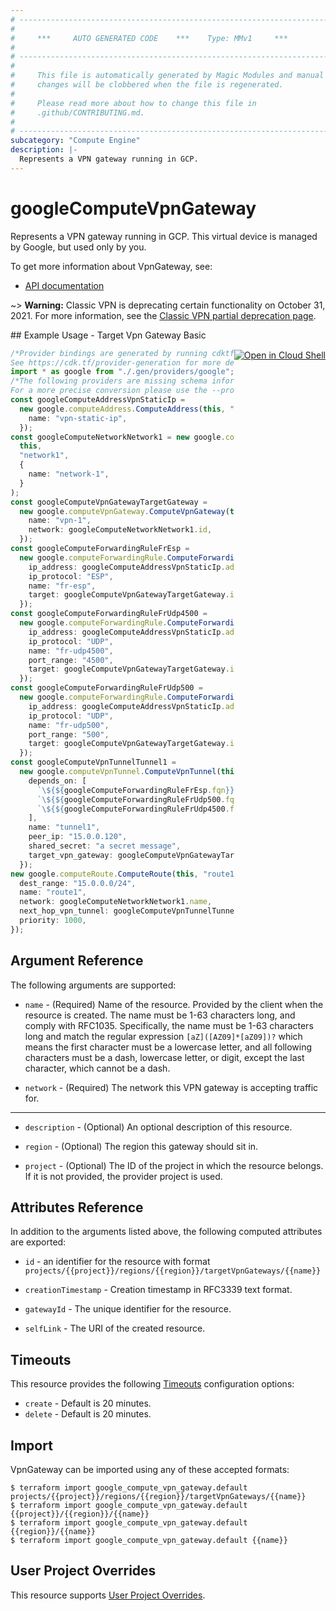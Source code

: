 ```yaml
---
# ----------------------------------------------------------------------------
#
#     ***     AUTO GENERATED CODE    ***    Type: MMv1     ***
#
# ----------------------------------------------------------------------------
#
#     This file is automatically generated by Magic Modules and manual
#     changes will be clobbered when the file is regenerated.
#
#     Please read more about how to change this file in
#     .github/CONTRIBUTING.md.
#
# ----------------------------------------------------------------------------
subcategory: "Compute Engine"
description: |-
  Represents a VPN gateway running in GCP.
---
```


# googleComputeVpnGateway

Represents a VPN gateway running in GCP. This virtual device is managed
by Google, but used only by you.

To get more information about VpnGateway, see:

* [API documentation](https://cloud.google.com/compute/docs/reference/rest/v1/targetVpnGateways)

\~> **Warning:** Classic VPN is deprecating certain functionality on October 31, 2021. For more information,
see the [Classic VPN partial deprecation page](https://cloud.google.com/network-connectivity/docs/vpn/deprecations/classic-vpn-deprecation).

<div class = "oics-button" style="float: right; margin: 0 0 -15px">
  <a href="https://console.cloud.google.com/cloudshell/open?cloudshell_git_repo=https%3A%2F%2Fgithub.com%2Fterraform-google-modules%2Fdocs-examples.git&cloudshell_working_dir=target_vpn_gateway_basic&cloudshell_image=gcr.io%2Fgraphite-cloud-shell-images%2Fterraform%3Alatest&open_in_editor=main.tf&cloudshell_print=.%2Fmotd&cloudshell_tutorial=.%2Ftutorial.md" target="_blank">
    <img alt="Open in Cloud Shell" src="//gstatic.com/cloudssh/images/open-btn.svg" style="max-height: 44px; margin: 32px auto; max-width: 100%;">
  </a>
</div>
## Example Usage - Target Vpn Gateway Basic

```typescript
/*Provider bindings are generated by running cdktf get.
See https://cdk.tf/provider-generation for more details.*/
import * as google from "./.gen/providers/google";
/*The following providers are missing schema information and might need manual adjustments to synthesize correctly: google.
For a more precise conversion please use the --provider flag in convert.*/
const googleComputeAddressVpnStaticIp =
  new google.computeAddress.ComputeAddress(this, "vpn_static_ip", {
    name: "vpn-static-ip",
  });
const googleComputeNetworkNetwork1 = new google.computeNetwork.ComputeNetwork(
  this,
  "network1",
  {
    name: "network-1",
  }
);
const googleComputeVpnGatewayTargetGateway =
  new google.computeVpnGateway.ComputeVpnGateway(this, "target_gateway", {
    name: "vpn-1",
    network: googleComputeNetworkNetwork1.id,
  });
const googleComputeForwardingRuleFrEsp =
  new google.computeForwardingRule.ComputeForwardingRule(this, "fr_esp", {
    ip_address: googleComputeAddressVpnStaticIp.address,
    ip_protocol: "ESP",
    name: "fr-esp",
    target: googleComputeVpnGatewayTargetGateway.id,
  });
const googleComputeForwardingRuleFrUdp4500 =
  new google.computeForwardingRule.ComputeForwardingRule(this, "fr_udp4500", {
    ip_address: googleComputeAddressVpnStaticIp.address,
    ip_protocol: "UDP",
    name: "fr-udp4500",
    port_range: "4500",
    target: googleComputeVpnGatewayTargetGateway.id,
  });
const googleComputeForwardingRuleFrUdp500 =
  new google.computeForwardingRule.ComputeForwardingRule(this, "fr_udp500", {
    ip_address: googleComputeAddressVpnStaticIp.address,
    ip_protocol: "UDP",
    name: "fr-udp500",
    port_range: "500",
    target: googleComputeVpnGatewayTargetGateway.id,
  });
const googleComputeVpnTunnelTunnel1 =
  new google.computeVpnTunnel.ComputeVpnTunnel(this, "tunnel1", {
    depends_on: [
      `\${${googleComputeForwardingRuleFrEsp.fqn}}`,
      `\${${googleComputeForwardingRuleFrUdp500.fqn}}`,
      `\${${googleComputeForwardingRuleFrUdp4500.fqn}}`,
    ],
    name: "tunnel1",
    peer_ip: "15.0.0.120",
    shared_secret: "a secret message",
    target_vpn_gateway: googleComputeVpnGatewayTargetGateway.id,
  });
new google.computeRoute.ComputeRoute(this, "route1", {
  dest_range: "15.0.0.0/24",
  name: "route1",
  network: googleComputeNetworkNetwork1.name,
  next_hop_vpn_tunnel: googleComputeVpnTunnelTunnel1.id,
  priority: 1000,
});

```

## Argument Reference

The following arguments are supported:

*   `name` -
    (Required)
    Name of the resource. Provided by the client when the resource is
    created. The name must be 1-63 characters long, and comply with
    RFC1035.  Specifically, the name must be 1-63 characters long and
    match the regular expression `[aZ]([AZ09]*[aZ09])?` which means
    the first character must be a lowercase letter, and all following
    characters must be a dash, lowercase letter, or digit, except the last
    character, which cannot be a dash.

*   `network` -
    (Required)
    The network this VPN gateway is accepting traffic for.

***

*   `description` -
    (Optional)
    An optional description of this resource.

*   `region` -
    (Optional)
    The region this gateway should sit in.

*   `project` - (Optional) The ID of the project in which the resource belongs.
    If it is not provided, the provider project is used.

## Attributes Reference

In addition to the arguments listed above, the following computed attributes are exported:

*   `id` - an identifier for the resource with format `projects/{{project}}/regions/{{region}}/targetVpnGateways/{{name}}`

*   `creationTimestamp` -
    Creation timestamp in RFC3339 text format.

*   `gatewayId` -
    The unique identifier for the resource.

*   `selfLink` - The URI of the created resource.

## Timeouts

This resource provides the following
[Timeouts](https://developer.hashicorp.com/terraform/plugin/sdkv2/resources/retries-and-customizable-timeouts) configuration options:

* `create` - Default is 20 minutes.
* `delete` - Default is 20 minutes.

## Import

VpnGateway can be imported using any of these accepted formats:

```console
$ terraform import google_compute_vpn_gateway.default projects/{{project}}/regions/{{region}}/targetVpnGateways/{{name}}
$ terraform import google_compute_vpn_gateway.default {{project}}/{{region}}/{{name}}
$ terraform import google_compute_vpn_gateway.default {{region}}/{{name}}
$ terraform import google_compute_vpn_gateway.default {{name}}
```

## User Project Overrides

This resource supports [User Project Overrides](https://registry.terraform.io/providers/hashicorp/google/latest/docs/guides/provider_reference#user_project_override).
